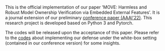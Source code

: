 This is the official implementation of our paper 'MOVE: Harmless and Robust Model Ownership Verification via Embedded External Features'. It is a journal extension of our preliminary [conference paper (AAAI'22)](https://www.researchgate.net/publication/356717751_Defending_against_Model_Stealing_via_Verifying_Embedded_External_Features). This research project is developed based on Python 3 and Pytorch.

The codes will be released upon the acceptance of this paper. Please refer to the [codes](https://github.com/zlh-thu/StealingVerification) about implementing our defense under the white-box setting (contained in our conference version) for some insights.
